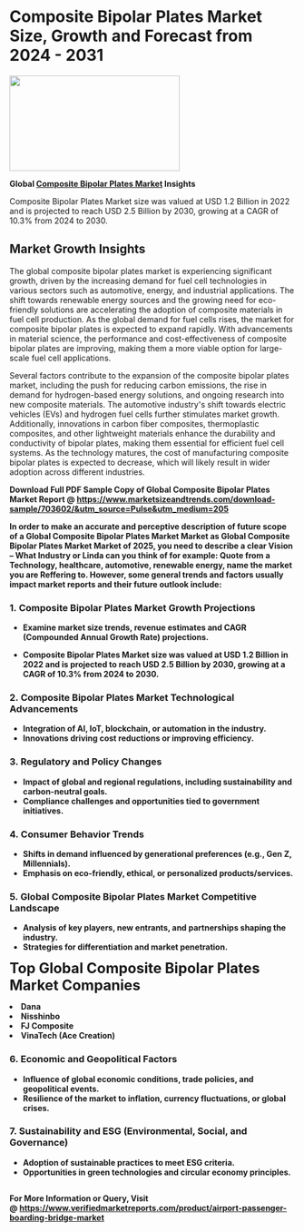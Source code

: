 <H1>Composite Bipolar Plates Market Size, Growth and Forecast from 2024 - 2031</H1><img class="aligncenter size-medium wp-image-584254" src="https://thirdeyenews.in/wp-content/uploads/2024/09/Global-Market-Research-300x168.jpeg" alt="" width="300" height="168" /><p><strong>Global&nbsp;<a href="https://www.marketsizeandtrends.com/download-sample/703602/&amp;utm_source=Pulse&amp;utm_medium=205">Composite Bipolar Plates Market</a> Insights</strong></p><p>Composite Bipolar Plates Market size was valued at USD 1.2 Billion in 2022 and is projected to reach USD 2.5 Billion by 2030, growing at a CAGR of 10.3% from 2024 to 2030.</p><p><h2>Market Growth Insights</h2> <p>The global composite bipolar plates market is experiencing significant growth, driven by the increasing demand for fuel cell technologies in various sectors such as automotive, energy, and industrial applications. The shift towards renewable energy sources and the growing need for eco-friendly solutions are accelerating the adoption of composite materials in fuel cell production. As the global demand for fuel cells rises, the market for composite bipolar plates is expected to expand rapidly. With advancements in material science, the performance and cost-effectiveness of composite bipolar plates are improving, making them a more viable option for large-scale fuel cell applications.</p> <p><strong></strong></p> <p>Several factors contribute to the expansion of the composite bipolar plates market, including the push for reducing carbon emissions, the rise in demand for hydrogen-based energy solutions, and ongoing research into new composite materials. The automotive industry's shift towards electric vehicles (EVs) and hydrogen fuel cells further stimulates market growth. Additionally, innovations in carbon fiber composites, thermoplastic composites, and other lightweight materials enhance the durability and conductivity of bipolar plates, making them essential for efficient fuel cell systems. As the technology matures, the cost of manufacturing composite bipolar plates is expected to decrease, which will likely result in wider adoption across different industries.</p> <p><strong></p><p><span class=""><strong>Download Full PDF Sample Copy of Global Composite Bipolar Plates Market Report</strong> @ <a href="https://www.marketsizeandtrends.com/download-sample/703602/&amp;utm_source=Pulse&amp;utm_medium=205" target="_blank">https://www.marketsizeandtrends.com/download-sample/703602/&amp;utm_source=Pulse&amp;utm_medium=205</a></span></p><p>In order to make an accurate and perceptive description of future scope of a Global&nbsp;Composite Bipolar Plates Market Market as Global&nbsp;Composite Bipolar Plates Market Market of 2025, you need to describe a clear Vision &ndash; What Industry or Linda can you think of for example: Quote from a Technology, healthcare, automotive, renewable energy, name the market you are Reffering to. However, some general trends and factors usually impact market reports and their future outlook include:</p><h3>1.&nbsp;<strong>Composite Bipolar Plates Market Growth Projections</strong></h3><ul><li>Examine market size trends, revenue estimates and CAGR (Compounded Annual Growth Rate) projections.</li><li><p>Composite Bipolar Plates Market size was valued at USD 1.2 Billion in 2022 and is projected to reach USD 2.5 Billion by 2030, growing at a CAGR of 10.3% from 2024 to 2030.</p></li></ul><h3>2.&nbsp;<strong>Composite Bipolar Plates Market Technological Advancements</strong></h3><ul><li>Integration of AI, IoT, blockchain, or automation in the industry.</li><li>Innovations driving cost reductions or improving efficiency.</li></ul><h3>3.&nbsp;<strong>Regulatory and Policy Changes</strong></h3><ul><li>Impact of global and regional regulations, including sustainability and carbon-neutral goals.</li><li>Compliance challenges and opportunities tied to government initiatives.</li></ul><h3>4.&nbsp;<strong>Consumer Behavior Trends</strong></h3><ul><li>Shifts in demand influenced by generational preferences (e.g., Gen Z, Millennials).</li><li>Emphasis on eco-friendly, ethical, or personalized products/services.</li></ul><h3>5.&nbsp;<strong>Global Composite Bipolar Plates Market Competitive Landscape</strong></h3><ul><li>Analysis of key players, new entrants, and partnerships shaping the industry.</li><li>Strategies for differentiation and market penetration.</li></ul><p data-pm-slice="1 1 []"><span style="color: inherit; font-family: inherit; font-size: 25px;">Top Global Composite Bipolar Plates Market Companies</span></p><div class="" data-test-id=""><p><li>Dana</li><li> Nisshinbo</li><li> FJ Composite</li><li> VinaTech (Ace Creation)</li></p></div><h3>6.&nbsp;<strong>Economic and Geopolitical Factors</strong></h3><ul><li>Influence of global economic conditions, trade policies, and geopolitical events.</li><li>Resilience of the market to inflation, currency fluctuations, or global crises.</li></ul><h3>7.&nbsp;<strong>Sustainability and ESG (Environmental, Social, and Governance)</strong></h3><ul><li>Adoption of sustainable practices to meet ESG criteria.</li><li>Opportunities in green technologies and circular economy principles.</li></ul><h2><strong style="font-size: 14px;">For More Information or Query, Visit @&nbsp;</strong><a style="background-color: #ffffff; font-size: 14px;" href="https://www.marketsizeandtrends.com/report/composite-bipolar-plates-market/" target="_blank">https://www.verifiedmarketreports.com/product/airport-passenger-boarding-bridge-market</a></h2>
